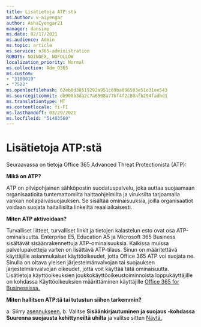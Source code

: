 ```yaml
---
title: Lisätietoja ATP:stä
ms.author: v-aiyengar
author: AshaIyengar21
manager: dansimp
ms.date: 02/17/2021
ms.audience: Admin
ms.topic: article
ms.service: o365-administration
ROBOTS: NOINDEX, NOFOLLOW
localization_priority: Normal
ms.collection: Adm_O365
ms.custom:
- "3100019"
- "7522"
ms.openlocfilehash: 62eb0d38519292a951c69ba096503e51e31ee543
ms.sourcegitcommit: db908b3da2c7a6508a77bf4f2c80afb294fadbd1
ms.translationtype: MT
ms.contentlocale: fi-FI
ms.lasthandoff: 03/29/2021
ms.locfileid: "51403560"
---
```

# <a name="learn-about-atp"></a>Lisätietoja ATP:stä

Seuraavassa on tietoja Office 365 Advanced Threat Protectionista (ATP):

**Mikä on ATP?**

ATP on pilvipohjainen sähköpostin suodatuspalvelu, joka auttaa suojaamaan organisaatioita tuntemattomilta haittaohjelmilta ja viruksilta tarjoamalla vankan nollapäiväsuojauksen. Se sisältää ominaisuuksia, joilla organisaatiot voidaan suojata haitallisilta linkeiltä reaaliaikaisesti.

**Miten ATP aktivoidaan?**

Turvalliset liitteet, turvalliset linkit ja tietojen kalastelun esto ovat osa ATP-ominaisuutta. Enterprise E5, Education A5 ja Microsoft 365 Business sisältävät sisäänrakennettuja ATP-ominaisuuksia. Kaikissa muissa palvelupaketteja varten on lisättävä ATP-tilaus. Sinun on määritettävä käyttäjille asianmukaiset käyttöoikeudet, jotta Office 365 ATP voi suojata ne. Sinulla on oltava yleisen järjestelmänvalvojan tai suojauksen järjestelmänvalvojan oikeudet, jotta voit käyttää tätä ominaisuutta. Lisätietoja käyttöoikeuksien joukkokäyttöoikeustoiminnoista loppukäyttäjille on kohdassa Käyttöoikeuksien määrittäminen käyttäjille [Office 365 for Businessissa.](https://go.microsoft.com/fwlink/?linkid=2093435)

**Miten hallitsen ATP:tä tai tutustun siihen tarkemmin?**

a. Siirry [asennukseen.](https://go.microsoft.com/fwlink/p/?linkid=2075721)
b. Valitse **Sisäänkirjautuminen ja suojaus -kohdassa** **Suurenna suojausta kehittyneiltä uhilta** ja valitse sitten [Näytä.](https://go.microsoft.com/fwlink/?linkid=2109302)
